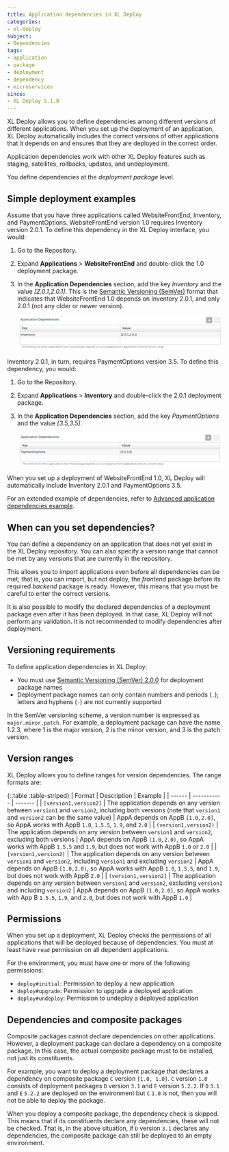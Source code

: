 ```yaml
---
title: Application dependencies in XL Deploy
categories:
- xl-deploy
subject:
- Dependencies
tags:
- application
- package
- deployment
- dependency
- microservices
since:
- XL Deploy 5.1.0
---
```


XL Deploy allows you to define dependencies among different versions of different applications. When you set up the deployment of an application, XL Deploy automatically includes the correct versions of other applications that it depends on and ensures that they are deployed in the correct order.

Application dependencies work with other XL Deploy features such as staging, satellites, rollbacks, updates, and undeployment.

You define dependencies at the *deployment package* level.

## Simple deployment examples

Assume that you have three applications called WebsiteFrontEnd, Inventory, and PaymentOptions. WebsiteFrontEnd version 1.0 requires Inventory version 2.0.1. To define this dependency in the XL Deploy interface, you would:

1. Go to the Repository.
2. Expand **Applications** > **WebsiteFrontEnd** and double-click the 1.0 deployment package.
3. In the **Application Dependencies** section, add the key *Inventory* and the value *[2.0.1,2.0.1]*. This is the [Semantic Versioning (SemVer)](http://semver.org/) format that indicates that WebsiteFrontEnd 1.0 depends on Inventory 2.0.1, and only 2.0.1 (not any older or newer version).

    ![Application with dependencies](images/app-dependencies-example-01.png)

Inventory 2.0.1, in turn, requires PaymentOptions version 3.5. To define this dependency, you would:

1. Go to the Repository.
2. Expand **Applications** > **Inventory** and double-click the 2.0.1 deployment package.
3. In the **Application Dependencies** section, add the key *PaymentOptions* and the value *[3.5,3.5]*.

    ![Application with dependencies](images/app-dependencies-example-02.png)

When you set up a deployment of WebsiteFrontEnd 1.0, XL Deploy will automatically include Inventory 2.0.1 and PaymentOptions 3.5.

For an extended example of dependencies, refer to [Advanced application dependencies example](/xl-deploy/concept/advanced-application-dependencies-example.html).

## When can you set dependencies?

You can define a dependency on an application that does not yet exist in the XL Deploy repository. You can also specify a version range that cannot be met by any versions that are currently in the repository.

This allows you to import applications even before all dependencies can be met; that is, you can import, but not deploy, the *frontend* package before its required *backend* package is ready. However, this means that you must be careful to enter the correct versions.

It is also possible to modify the declared dependencies of a deployment package even after it has been deployed. In that case, XL Deploy will not perform any validation. It is not recommended to modify dependencies after deployment.

## Versioning requirements

To define application dependencies in XL Deploy:

* You must use [Semantic Versioning (SemVer) 2.0.0](http://semver.org/) for deployment package names
* Deployment package names can only contain numbers and periods (`.`); letters and hyphens (`-`) are not currently supported

In the SemVer versioning scheme, a version number is expressed as `major.minor.patch`. For example, a deployment package can have the name 1.2.3, where 1 is the major version, 2 is the minor version, and 3 is the patch version.

## Version ranges

XL Deploy allows you to define ranges for version dependencies. The range formats are:

{:.table .table-striped}
| Format | Description | Example |
| ------ | ----------- | ------- |
| `[version1,version2]` | The application depends on any version between `version1` and `version2`, including both versions (note that `version1` and `version2` can be the same value) | AppA depends on AppB `[1.0,2.0]`, so AppA works with AppB `1.0`, `1.5.5`, `1.9`, and `2.0` |
| `(version1,version2)` | The application depends on any version between `version1` and `version2`, excluding both versions | AppA depends on AppB `(1.0,2.0)`, so AppA works with AppB `1.5.5` and `1.9`, but does not work with AppB `1.0` or `2.0` |
| `[version1,version2)` | The application depends on any version between `version1` and `version2`, including `version1` and excluding `version2` | AppA depends on AppB `[1.0,2.0)`, so AppA works with AppB `1.0`, `1.5.5`, and `1.9`, but does not work with AppB `2.0` |
| `(version1,version2]` | The application depends on any version between `version1` and `version2`, excluding `version1` and including `version2` | AppA depends on AppB `(1.0,2.0]`, so AppA works with App B `1.5.5`, `1.9`, and `2.0`, but does not work with AppB `1.0` |

## Permissions

When you set up a deployment, XL Deploy checks the permissions of all applications that will be deployed because of dependencies. You must at least have `read` permission on all dependent applications.

For the environment, you must have one or more of the following permissions:

* `deploy#initial`: Permission to deploy a new application
* `deploy#upgrade`: Permission to upgrade a deployed application
* `deploy#undeploy`: Permission to undeploy a deployed application

## Dependencies and composite packages

Composite packages cannot declare dependencies on other applications. However, a deployment package can declare a dependency on a composite package. In this case, the actual composite package must to be installed, not just its constituents. 

For example, you want to deploy a deployment package that declares a dependency on composite package `C` version `[1.0, 1.0]`. `C` version `1.0` consists of deployment packages `D` version `3.1` and `E` version `5.2.2`. If `D` `3.1` and `E` `5.2.2` are deployed on the environment but `C` `1.0` is not, then you will not be able to deploy the package.

When you deploy a composite package, the dependency check is skipped. This means that if its constituents declare any dependencies, these will not be checked. That is, in the above situation, if `D` version `3.1` declares any dependencies, the composite package can still be deployed to an empty environment.
